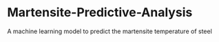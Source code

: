 # Martensite-Predictive-Analysis
A machine learning model to predict the martensite temperature of steel

